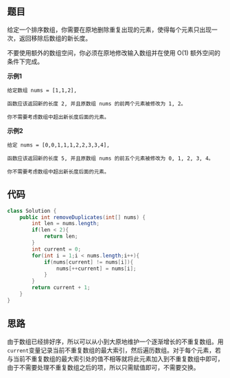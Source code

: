 ## 题目
给定一个排序数组，你需要在原地删除重复出现的元素，使得每个元素只出现一次，返回移除后数组的新长度。

不要使用额外的数组空间，你必须在原地修改输入数组并在使用 O(1) 额外空间的条件下完成。

**示例1**
```
给定数组 nums = [1,1,2], 

函数应该返回新的长度 2, 并且原数组 nums 的前两个元素被修改为 1, 2。 

你不需要考虑数组中超出新长度后面的元素。
```

**示例2**
```
给定 nums = [0,0,1,1,1,2,2,3,3,4],

函数应该返回新的长度 5, 并且原数组 nums 的前五个元素被修改为 0, 1, 2, 3, 4。

你不需要考虑数组中超出新长度后面的元素。
```

## 代码
```JAVA
class Solution {
    public int removeDuplicates(int[] nums) {
        int len = nums.length;
        if(len < 2){
            return len;
        }
        int current = 0;
        for(int i = 1;i < nums.length;i++){
            if(nums[current] != nums[i]){
                nums[++current] = nums[i];
            }
        }
        return current + 1;
    }
}
```
## 思路

由于数组已经排好序，所以可以从小到大原地维护一个逐渐增长的不重复数组。用`current`变量记录当前不重复数组的最大索引，然后遍历数组。对于每个元素，若与当前不重复数组的最大索引处的值不相等就将此元素加入到不重复数组中即可，由于不需要处理不重复数组之后的项，所以只需赋值即可，不需要交换。
